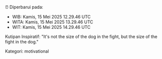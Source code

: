 ⏰ Diperbarui pada:
- WIB: Kamis, 15 Mei 2025 12.29.46 UTC
- WITA: Kamis, 15 Mei 2025 13.29.46 UTC
- WIT: Kamis, 15 Mei 2025 14.29.46 UTC

Kutipan Inspiratif:
"It's not the size of the dog in the fight, but the size of the fight in the dog."


Kategori: motivational

